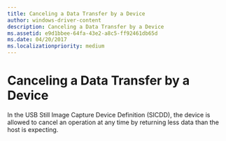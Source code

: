 ```yaml
---
title: Canceling a Data Transfer by a Device
author: windows-driver-content
description: Canceling a Data Transfer by a Device
ms.assetid: e9d1bbee-64fa-43e2-a8c5-ff92461db65d
ms.date: 04/20/2017
ms.localizationpriority: medium
---
```


# Canceling a Data Transfer by a Device





In the USB Still Image Capture Device Definition (SICDD), the device is allowed to cancel an operation at any time by returning less data than the host is expecting.

 

 




